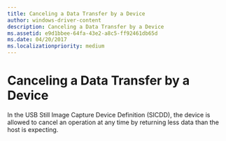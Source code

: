 ```yaml
---
title: Canceling a Data Transfer by a Device
author: windows-driver-content
description: Canceling a Data Transfer by a Device
ms.assetid: e9d1bbee-64fa-43e2-a8c5-ff92461db65d
ms.date: 04/20/2017
ms.localizationpriority: medium
---
```


# Canceling a Data Transfer by a Device





In the USB Still Image Capture Device Definition (SICDD), the device is allowed to cancel an operation at any time by returning less data than the host is expecting.

 

 




